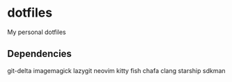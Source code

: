 # dotfiles
My personal dotfiles

## Dependencies
git-delta imagemagick lazygit neovim kitty fish chafa clang starship sdkman

